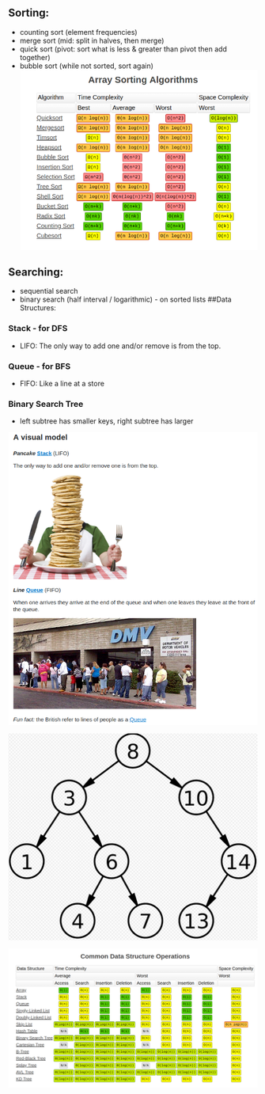## Sorting: 
- counting sort (element frequencies)
- merge sort (mid: split in halves, then merge)
- quick sort (pivot: sort what is less & greater than pivot then add together)
- bubble sort (while not sorted, sort again)
![alt text](https://github.com/OanaIgnat/coding_practice/blob/master/complexity_sorting.png)


## Searching:
- sequential search 
- binary search (half interval / logarithmic) - on sorted lists
##Data Structures:
### Stack - for DFS
 - LIFO: The only way to add one and/or remove is from the top.
### Queue - for BFS
 - FIFO: Like a line at a store 
### Binary Search Tree
 - left subtree has smaller keys, right subtree has larger

![alt text](https://github.com/OanaIgnat/coding_practice/blob/master/lifo_fifo.png)

![alt text](https://github.com/OanaIgnat/coding_practice/blob/master/binarysearchtree.png)

![alt text](https://github.com/OanaIgnat/coding_practice/blob/master/complexity_datastructures.png)